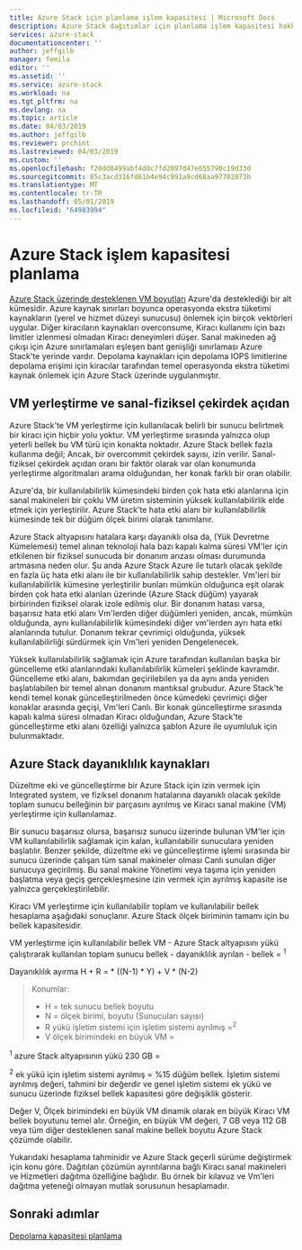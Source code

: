 ```yaml
---
title: Azure Stack için planlama işlem kapasitesi | Microsoft Docs
description: Azure Stack dağıtımlar için planlama işlem kapasitesi hakkında bilgi edinin.
services: azure-stack
documentationcenter: ''
author: jeffgilb
manager: femila
editor: ''
ms.assetid: ''
ms.service: azure-stack
ms.workload: na
ms.tgt_pltfrm: na
ms.devlang: na
ms.topic: article
ms.date: 04/03/2019
ms.author: jeffgilb
ms.reviewer: prchint
ms.lastreviewed: 04/03/2019
ms.custom: ''
ms.openlocfilehash: f20dd8499abf4d8c7fd2097d47e655790c19d33d
ms.sourcegitcommit: 85c3acd316fd61b4e94c991a9cd68aa97702073b
ms.translationtype: MT
ms.contentlocale: tr-TR
ms.lasthandoff: 05/01/2019
ms.locfileid: "64983994"
---
```

# <a name="azure-stack-compute-capacity-planning"></a>Azure Stack işlem kapasitesi planlama
[Azure Stack üzerinde desteklenen VM boyutları](../user/azure-stack-vm-sizes.md) Azure'da desteklediği bir alt kümesidir. Azure kaynak sınırları boyunca operasyonda ekstra tüketimi kaynakların (yerel ve hizmet düzeyi sunucusu) önlemek için birçok vektörleri uygular. Diğer kiracıların kaynakları overconsume, Kiracı kullanımı için bazı limitler izlenmesi olmadan Kiracı deneyimleri düşer. Sanal makineden ağ çıkışı için Azure sınırlamaları eşleşen bant genişliği sınırlaması Azure Stack'te yerinde vardır. Depolama kaynakları için depolama IOPS limitlerine depolama erişimi için kiracılar tarafından temel operasyonda ekstra tüketimi kaynak önlemek için Azure Stack üzerinde uygulanmıştır.  

## <a name="vm-placement-and-virtual-to-physical-core-overprovisioning"></a>VM yerleştirme ve sanal-fiziksel çekirdek açıdan
Azure Stack'te VM yerleştirme için kullanılacak belirli bir sunucu belirtmek bir kiracı için hiçbir yolu yoktur. VM yerleştirme sırasında yalnızca olup yeterli bellek bu VM türü için konakta noktadır. Azure Stack bellek fazla kullanma değil; Ancak, bir overcommit çekirdek sayısı, izin verilir. Sanal-fiziksel çekirdek açıdan oranı bir faktör olarak var olan konumunda yerleştirme algoritmaları arama olduğundan, her konak farklı bir oran olabilir. 

Azure'da, bir kullanılabilirlik kümesindeki birden çok hata etki alanlarına için sanal makineleri bir çoklu VM üretim sisteminin yüksek kullanılabilirlik elde etmek için yerleştirilir. Azure Stack'te hata etki alanı bir kullanılabilirlik kümesinde tek bir düğüm ölçek birimi olarak tanımlanır.

Azure Stack altyapısını hatalara karşı dayanıklı olsa da, (Yük Devretme Kümelemesi) temel alınan teknoloji hala bazı kapalı kalma süresi VM'ler için etkilenen bir fiziksel sunucuda bir donanım arızası olması durumunda artmasına neden olur. Şu anda Azure Stack Azure ile tutarlı olacak şekilde en fazla üç hata etki alanı ile bir kullanılabilirlik sahip destekler. Vm'leri bir kullanılabilirlik kümesine yerleştirilir bunları mümkün olduğunca eşit olarak birden çok hata etki alanları üzerinde (Azure Stack düğüm) yayarak birbirinden fiziksel olarak izole edilmiş olur. Bir donanım hatası varsa, başarısız hata etki alanı Vm'lerden diğer düğümleri yeniden, ancak, mümkün olduğunda, aynı kullanılabilirlik kümesindeki diğer vm'lerden ayrı hata etki alanlarında tutulur. Donanım tekrar çevrimiçi olduğunda, yüksek kullanılabilirliği sürdürmek için Vm'leri yeniden Dengelenecek.

Yüksek kullanılabilirlik sağlamak için Azure tarafından kullanılan başka bir güncelleme etki alanlarındaki kullanılabilirlik kümeleri şeklinde kavramdır. Güncelleme etki alanı, bakımdan geçirilebilen ya da aynı anda yeniden başlatılabilen bir temel alınan donanım mantıksal grubudur. Azure Stack'te kendi temel konak güncelleştirilmeden önce kümedeki çevrimiçi diğer konaklar arasında geçişi, Vm'leri Canlı. Bir konak güncelleştirme sırasında kapalı kalma süresi olmadan Kiracı olduğundan, Azure Stack'te güncelleştirme etki alanı özelliği yalnızca şablon Azure ile uyumluluk için bulunmaktadır.

## <a name="azure-stack-resiliency-resources"></a>Azure Stack dayanıklılık kaynakları
Düzeltme eki ve güncelleştirme bir Azure Stack için izin vermek için Integrated system, ve fiziksel donanım hatalarına dayanıklı olacak şekilde toplam sunucu belleğinin bir parçasını ayrılmış ve Kiracı sanal makine (VM) yerleştirme için kullanılamaz.

Bir sunucu başarısız olursa, başarısız sunucu üzerinde bulunan VM'ler için VM kullanılabilirlik sağlamak için kalan, kullanılabilir sunuculara yeniden başlatılır. Benzer şekilde, düzeltme eki ve güncelleştirme işlemi sırasında bir sunucu üzerinde çalışan tüm sanal makineler olması Canlı sunulan diğer sunucuya geçirilmiş. Bu sanal makine Yönetimi veya taşıma için yeniden başlatma veya geçiş gerçekleşmesine izin vermek için ayrılmış kapasite ise yalnızca gerçekleştirilebilir.

Kiracı VM yerleştirme için kullanılabilir toplam ve kullanılabilir bellek hesaplama aşağıdaki sonuçlanır. Azure Stack ölçek biriminin tamamı için bu bellek kapasitesidir.

  VM yerleştirme için kullanılabilir bellek VM - Azure Stack altyapısını yükü çalıştırarak kullanılan toplam sunucu bellek - dayanıklılık ayrılan - bellek = <sup>1</sup>

  Dayanıklılık ayırma H + R = * ((N-1) * Y) + V * (N-2)

> Konumlar:
> - H = tek sunucu bellek boyutu
> - N = ölçek birimi, boyutu (Sunucuları sayısı)
> - R yükü işletim sistemi için işletim sistemi ayrılmış =<sup>2</sup>
> - V ölçek birimindeki en büyük VM =

  <sup>1</sup> azure Stack altyapısının yükü 230 GB =

  <sup>2</sup> ek yükü için işletim sistemi ayrılmış = %15 düğüm bellek. İşletim sistemi ayrılmış değeri, tahmini bir değerdir ve genel işletim sistemi ek yükü ve sunucu üzerinde fiziksel bellek kapasitesi göre değişiklik gösterir.

Değer V, Ölçek birimindeki en büyük VM dinamik olarak en büyük Kiracı VM bellek boyutunu temel alır. Örneğin, en büyük VM değeri, 7 GB veya 112 GB veya tüm diğer desteklenen sanal makine bellek boyutu Azure Stack çözümde olabilir.

Yukarıdaki hesaplama tahminidir ve Azure Stack geçerli sürüme değiştirmek için konu göre. Dağıtılan çözümün ayrıntılarına bağlı Kiracı sanal makineleri ve Hizmetleri dağıtma özelliğine bağlıdır. Bu örnek bir kılavuz ve Vm'leri dağıtma yeteneği olmayan mutlak sorusunun hesaplamadır.



## <a name="next-steps"></a>Sonraki adımlar
[Depolama kapasitesi planlama](capacity-planning-storage.md)
